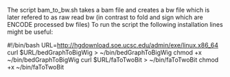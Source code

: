 The script bam_to_bw.sh takes a bam file and creates a bw file which is later refered to as raw read bw (in contrast to fold and sign which are ENCODE processed bw files)
To run the script the following installation lines might be useful:

#!/bin/bash
URL=http://hgdownload.soe.ucsc.edu/admin/exe/linux.x86_64
curl $URL/bedGraphToBigWig > ~/bin/bedGraphToBigWig
chmod +x ~/bin/bedGraphToBigWig
curl $URL/faToTwoBit > ~/bin/faToTwoBit
chmod +x ~/bin/faToTwoBit
